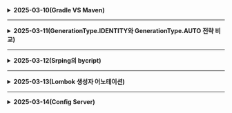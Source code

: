 <details>
  # 25.03.10 (월)
<summary><b>2025-03-10(Gradle VS Maven)</b></summary>

# Maven과 Gradle 개념 및 차이점

## Maven

### 개념
Maven은 Apache Software Foundation에서 개발한 Java 프로젝트 관리 및 빌드 도구. 주로 Java 개발에서 사용되며, 프로젝트의 빌드, 문서화, 의존성 관리, 보고서 생성 등을 지원.

Maven은 **Project Object Model (POM)**을 기반으로 하며, 프로젝트의 구조와 빌드 과정을 표준화합니다. POM은 XML 형식의 `pom.xml` 파일로 표현.

### 주요 기능
- **빌드 및 배포**: 프로젝트의 빌드, 테스트, 패키징, 배포를 자동화.
- **의존성 관리**: 프로젝트에 필요한 라이브러리를 자동으로 관리.
- **문서화**: 프로젝트 문서를 생성하고 관리.
- **플러그인 확장성**: 다양한 플러그인을 통해 기능 확장.

## Gradle

### 개념
Gradle은 Java, Kotlin, Groovy 등 다양한 언어로 개발된 빌드 자동화 도구입니다. Maven과 Apache Ant의 단점을 보완하여 개발.

Gradle은 Groovy나 Kotlin 기반의 **DSL(Domain Specific Language)**을 사용하여 빌드 스크립트를 작성합니다. 이는 XML보다 더 유연하고 표현력이 좋음.

### 주요 기능
- **INCREMENTAL BUILD**: 변경된 부분만 빌드하여 빌드 시간을 단축.
- **BUILD CACHE**: 이전 빌드 결과를 캐싱하여 빌드 속도를 향상시.
- **멀티 프로젝트 지원**: 복잡한 프로젝트 구조를 효율적으로 관리.
- **플러그인 확장성**: 다양한 플러그인을 통해 기능을 확장.

## Maven과 Gradle의 차이점

| **항목**               | **Maven**                          | **Gradle**                          |
|------------------------|------------------------------------|-------------------------------------|
| **빌드 스크립트 언어**  | XML 기반                           | Groovy, Kotlin 기반                |
| **유연성 및 커스터마이즈** | 표준화된 구조를 따르며 유연성이 적음 | 코드로 작성할 수 있어 유연성 높음   |
| **성능**               | 빌드 속도가 상대적으로 느림         | Incremental Build, Build Cache로 빠름 |
| **멀티 프로젝트 지원**  | 가능하지만 복잡함                  | 복잡한 구조도 쉽게 관리 가능       |
| **의존성 관리**         | 의존성 관리 가능, 제한적           | 더 유연하고 충돌 해결 기능 제공   |
| **커뮤니티 및 지원**    | 오랜 역사와 널리 사용됨             | Android 개발에서 주로 사용됨, 활발한 지원 |

## 결론
Maven은 표준화된 빌드 프로세스를 제공하며 안정적이고, Gradle은 유연성과 성능에서 강점.

</details>

---------------------------------------
<details>
  <summary><b>2025-03-11(GenerationType.IDENTITY와 GenerationType.AUTO 전략 비교)</b></summary>
# JPA의 GenerationType.IDENTITY와 GenerationType.AUTO 전략 비교

## GenerationType.AUTO

`GenerationType.AUTO`는 JPA가 데이터베이스의 종류와 방언(dialect)에 따라 가장 적합한 식별자 생성 전략을 자동으로 선택합니다.

### 작동 방식

- **MySQL**: 보통 `TABLE` 전략을 사용 (시퀀스 객체를 지원하지 않기 때문)
- **Oracle, PostgreSQL**: 주로 `SEQUENCE` 전략을 사용
- **H2**: 데이터베이스 모드에 따라 다름

### 시퀀스 테이블 생성 원인

MySQL에서는 시퀀스 객체를 지원하지 않기 때문에, Hibernate는 시퀀스를 시뮬레이션하기 위해 별도의 테이블(`diary_seq`)을 생성합니다. 이 테이블은 다음과 같은 역할을 합니다:

1. 각 엔티티 타입별로 다음 ID 값을 저장
2. ID를 획득하기 위해 추가 SELECT와 UPDATE 쿼리가 실행됨

```sql
sql
Copy
-- ID 획득 시 실행되는 쿼리 예시
SELECT next_val FROM diary_seq FOR UPDATE;
UPDATE diary_seq SET next_val = next_val + 1;

```

### 장점

- 데이터베이스 변경 시 코드 수정 없이 적합한 전략 사용 가능
- 데이터베이스 시스템에 독립적인 코드 작성 가능

### 단점

- MySQL에서는 추가 테이블 생성 및 추가 쿼리로 인한 성능 오버헤드
- 트랜잭션 내에서 새 ID를 얻기 위해 추가 쿼리 필요

## GenerationType.IDENTITY

`GenerationType.IDENTITY`는 데이터베이스의 자동 증가 컬럼을 사용합니다.

### 작동 방식

- MySQL의 `AUTO_INCREMENT`
- SQL Server의 `IDENTITY`
- PostgreSQL의 `SERIAL`

```sql
sql
Copy
CREATE TABLE Diary (
    diary_seq INT AUTO_INCREMENT PRIMARY KEY,
    ...
);

```

ID 생성은 완전히 데이터베이스에 위임되며, INSERT 실행 시 자동으로 값이 생성됩니다.

### 장점

- 별도의 테이블이나 시퀀스 객체가 필요 없음
- 단일 INSERT 쿼리로 처리됨 (추가 SELECT/UPDATE 없음)
- 구현이 단순하고 직관적임

### 단점

- JDBC 드라이버가 `getGeneratedKeys()` 메서드를 지원해야 함
- ID 값은 실제 INSERT 후에만 사용 가능 (영속성 컨텍스트 이슈)
- 일괄 처리(batch insert) 최적화가 어려움

## 핵심 차이점

1. **테이블 생성**:
    - `AUTO`: MySQL에서 시퀀스 테이블(`diary_seq`) 생성
    - `IDENTITY`: 별도 테이블 없음, 테이블 컬럼 자체에 AUTO_INCREMENT 적용
2. **ID 생성 시점**:
    - `AUTO`: 엔티티가 영속화되는 시점 (EntityManager.persist() 호출 시)
    - `IDENTITY`: 데이터베이스에 INSERT 쿼리가 실행된 후
3. **쿼리 실행**:
    - `AUTO`: ID 획득을 위한 별도 SELECT/UPDATE + INSERT 쿼리
    - `IDENTITY`: INSERT 쿼리만 실행
4. **성능**:
    - `AUTO`: 추가 쿼리로 인한 오버헤드 발생
    - `IDENTITY`: 단일 쿼리로 효율적, 다만 일괄 처리에서는 비효율적
5. **휴대성**:
    - `AUTO`: 다양한 DB 환경에서 쉽게 코드 이식 가능
    - `IDENTITY`: 특정 DB 기능에 의존
</details>

-----------------------------

<details>
<summary><b>2025-03-12(Srping의 bycript)</summary>

## Spring의 BCrypt 암호화

### 1. 암호화 기본 설명

- Spring의 PasswordEncoder를 통해 비밀번호를 암호화하여 DB에 저장.
- 암호화된 비밀번호는 관리자도 알 수 없는 형태로 저장됩니다.
- 예: 비밀번호 "1234"가 "$2a$10$dXJ3SW6G7P50lGmMkkmwe.20cQQubK3.HZWzG3YB1tlRy.fqvM/BG"와 같이 암호화됩니다.

### 2. BCrypt의 특징

- 매번 다른 해시 값 생성: 같은 비밀번호를 암호화해도 매번 다른 결과 생성.
- 솔트(Salt) 사용: 암호화 과정에 랜덤한 값을 추가하여 보안성을 높임.
- 복호화 불가능: 단방향 해시 함수이므로 원래 비밀번호로 되돌릴 수 없다.

### 3. 비밀번호 검증 방법

비밀번호 검증은 `matches()` 메서드를 사용:

```java
    @Override
    public TokenDto.TokenResponseDto login(LoginRequestDto request) {
        // 삭제된 계정인지 확인
        User user = userRepository.findByUsername(request.getUsername())
                .orElseThrow(() -> new ServiceException.ResourceNotFoundException("사용자를 찾을 수 없습니다."));

        // 비밀번호 체크 (passwordEncoder.matches() 사용)
        if (!passwordEncoder.matches(request.getPassword(), user.getPassword())) {
            throw new ServiceException.AuthenticationException("잘못된 비밀번호입니다.");
        }
    }
```

### 4. BCrypt의 동작 원리

1. 암호화 시 솔트 생성: 비밀번호 암호화 시 랜덤한 솔트를 생성.
2. 해시 값 생성: 비밀번호와 솔트를 조합하여 해시 값을 생성.
3. 솔트 저장: 생성된 솔트를 해시 값과 함께 저장.
4. 검증 시 솔트 추출: 저장된 해시 값에서 솔트를 추출.
5. 비교: 입력된 비밀번호와 추출된 솔트로 새로운 해시를 생성하여 저장된 해시와 비교.

### 5. BCrypt의 장점

- 레인보우 테이블 공격 방지: 솔트 사용으로 인해 사전에 계산된 해시 테이블을 무력화합니다.
- 느린 해시 함수: 의도적으로 느리게 설계되어 무차별 대입 공격을 어렵게 만듭니다.
- 적응형 함수: 컴퓨팅 성능 향상에 따라 작업 계수(work factor)를 조정할 수 있습니다.

</details>




---------------------------------------
<details>
  <summary><b>2025-03-13(Lombok 생성자 어노테이션)</b></summary>

# Spring의 @Data 어노테이션

## 개념

@Data는 Lombok 라이브러리에서 제공하는 어노테이션으로, 여러  기능을 한 번에 포함.

## 포함된 기능
- @ToString
- @EqualsAndHashCode
- @Getter (모든 필드)
- @Setter (final이 아닌 모든 필드)
- @RequiredArgsConstructor

## 사용법

1. 클래스 레벨에 @Data 어노테이션을 추가.
2. 필요한 필드를 선언.
3. 추가적인 메서드나 생성자가 필요한 경우 직접 작성.

```java
import lombok.Data;

@Data
public class User {
    private Long id;
    private String username;
    private String email;
}
```

## 주의해야 할 점

1. **엔티티에서의 사용 자제**: @Setter로 인해 안전성이 보장되지 않습니다!

2. **순환 참조 문제**: JPA에서 양방향 참조 시 @ToString으로 인해 순환 참조 문제가 발생.

3. **생성자 파라미터 순서**: @RequiredArgsConstructor 사용 시 생성자의 파라미터 순서에 주의해야 함.

4. **equals와 hashCode 메서드**: @EqualsAndHashCode로 인해 예기치 않은 동작이 발생할 수 있으므로, 필요한 경우 직접 구현.

5. **불변성 침해**: @Setter로 인해 객체의 불변성이 침해.

6. **과도한 기능 포함**: @Data는 여러 어노테이션을 포함하고 있어, 실제로 필요하지 않은 기능까지 생성.

7. **성능 고려**: 대규모 프로젝트에서는 @Data 사용을 자제하고, 필요한 어노테이션만 개별적으로 사용하는 것이 성능적으로 이득.

## 번외
@RequiredArgsConstructor는 Lombok 라이브러리에서 제공하는 어노테이션으로, 특정 조건을 만족하는 필드에 대한 생성자를 자동으로 생성해줍니다. 주요 특징은 다음과 같습니다:

1. 대상 필드:
   - 초기화되지 않은 final 필드
   - @NonNull로 표시된 필드 중 초기화되지 않은 필드

2. 생성자 생성:
   - 위 조건에 해당하는 필드들만을 매개변수로 갖는 생성자를 자동으로 생성합니다.

3. null 체크:
   - @NonNull로 표시된 필드에 대해 null 체크를 수행하며, null 값이 전달되면 NullPointerException을 발생시킵니다.

4. 매개변수 순서:
   - 생성자의 매개변수 순서는 클래스 내에서 필드가 선언된 순서를 따릅니다.

5. 스프링 의존성 주입:
   - 스프링 프레임워크에서 생성자 주입 방식의 의존성 주입을 간편하게 구현할 수 있습니다.

6. 코드 간소화:
   - 개발자가 직접 생성자를 작성하는 번거로움을 줄여줍니다.

## @RequiredArgsConstructor 사용 예제

```java
import lombok.RequiredArgsConstructor;
import org.springframework.stereotype.Service;

@Service
@RequiredArgsConstructor // final 또는 @NonNull 필드에 대한 생성자를 자동 생성
public class UserService {

    private final UserRepository userRepository; // 반드시 final이어야 생성자에 포함됨
    private final EmailService emailService;

    public void registerUser(String username, String email) {
        // 의존성 주입된 userRepository와 emailService 사용
        userRepository.save(new User(username, email));
        emailService.sendWelcomeEmail(email);
    }
}
```

### 생성된 생성자 (컴파일 후)
위 코드는 다음과 같은 생성자를 자동으로 생성합니다:

```java
// Lombok이 자동으로 생성하는 생성자
public UserService(UserRepository userRepository, EmailService emailService) {
    this.userRepository = userRepository;
    this.emailService = emailService;
}
```

---

## @RequiredArgsConstructor와 @NonNull 사용 예제

`@NonNull` 필드를 사용하는 경우:

```java
import lombok.NonNull;
import lombok.RequiredArgsConstructor;

@RequiredArgsConstructor
public class OrderService {

    @NonNull
    private final PaymentService paymentService; // @NonNull로 null 체크 포함
    private final DiscountService discountService;

    public void processOrder(Order order) {
        paymentService.processPayment(order);
        if (discountService != null) {
            discountService.applyDiscount(order);
        }
    }
}
```

### 주의사항: @NonNull로 null 체크 포함

- `@NonNull`이 붙은 필드에 대해 null 값이 전달되면 **NullPointerException**이 발생합니다.
- 위 코드에서 `paymentService`가 null로 전달되면 런타임 시 다음과 같은 에러가 발생합니다:

```java
Exception in thread "main" java.lang.NullPointerException: paymentService is marked non-null but is null
```

---

## @RequiredArgsConstructor와 스프링 의존성 주입

스프링에서 **생성자 주입** 방식으로 의존성을 주입할 때 유용합니다. 아래는 스프링 컨텍스트에서 서비스 클래스에 의존성을 주입하는 예제입니다:

```java
import lombok.RequiredArgsConstructor;
import org.springframework.stereotype.Service;

@Service
@RequiredArgsConstructor
public class ProductService {

    private final ProductRepository productRepository; // 스프링이 자동으로 주입

    public Product getProductById(Long id) {
        return productRepository.findById(id).orElseThrow(() -> new RuntimeException("Product not found"));
    }
}
```

### 스프링에서의 동작 원리:
- 스프링 컨테이너가 `ProductRepository`를 Bean으로 등록하고, `@RequiredArgsConstructor`가 생성한 생성자를 통해 자동으로 주입합니다.

---

## @RequiredArgsConstructor 사용 시 주의사항 정리

1. **final 키워드 필수**:
   - `final` 키워드가 없는 필드는 생성자에 포함되지 않습니다.
   - 아래처럼 `final` 키워드가 없으면 의존성 주입이 누락될 수 있습니다:
     ```java
     private ProductRepository productRepository; // final이 없으므로 생성자에 포함되지 않음!
     ```

2. **필드 순서 변경 주의**:
   - 필드 선언 순서대로 생성자의 매개변수가 결정되므로, 순서를 변경하면 의도치 않은 문제가 발생할 수 있습니다.

3. **@Qualifier 사용 시 추가 설정 필요**:
   - 동일한 타입의 Bean이 여러 개인 경우 `@Qualifier`를 사용해야 합니다. 이때 Lombok만으로는 처리할 수 없으므로 직접 생성자를 작성하거나 설정 파일(`lombok.config`)을 수정해야 합니다.

4. **상속 관계에서는 사용 제한**:
   - 부모 클래스에서 상속받은 필드는 자동으로 생성된 생성자에 포함되지 않습니다.


</details>

---------------------------------------

<details>
  <summary><b>2025-03-14(Config Server)</b></summary>

# Spring Cloud Config Server


## 주요 특징

1. **중앙 집중식 설정 관리**: 모든 마이크로서비스의 설정을 한 곳에서 관리할 수 있습니다.

2. **외부 저장소 지원**: Git, JDBC, HashiCorp Vault 등 다양한 저장소를 설정 원본으로 사용 가능합니다.

3. **동적 설정 업데이트**: 서비스를 재배포하지 않고도 설정을 실시간으로 변경할 수 있습니다.

4. **환경별 설정 관리**: 개발, 테스트, 운영 등 다양한 환경에 대한 설정을 쉽게 관리할 수 있습니다.

## 작동 방식

1. 마이크로서비스가 시작될 때 Config Server에 설정 정보를 요청.

2. Config Server는 외부 저장소(예: Git)에서 최신 설정을 가져와 마이크로서비스에 제공.

3. 설정이 변경되면 각 마이크로서비스에 변경 사항 알려줍니다.

## 장점

- 설정의 일관성 유지
- 환경 간 설정 차이 최소화
- 버전 관리 시스템과 연동 가능
- 보안 강화 (민감한 정보 암호화 가능)

## 단점

- Config Server 장애 시 전체 시스템에 영향을 줍니다
- 추가적인 인프라 구성 필요

## 구현 방법

1. `spring-cloud-config-server` 의존성 추가
2. 메인 클래스에 `@EnableConfigServer` 어노테이션 추가
3. `application.yml`에 Git 저장소 등 설정 추가

```yaml
server:
  port: 8888
spring:
  cloud:
    config:
      server:
        git:
          uri: https://github.com/your-repo/config-repo
```

이렇게 Spring Cloud Config Server를 사용하면 복잡한 마이크로서비스 환경에서도 설정을 효율적으로 관리할 수 있고, 설정 변경이 필요할 때마다 각 서비스를 재배포할 필요 없이 중앙에서 한 번에 관리할 수 있다는 게 큰 장점입니다.


## 현재 프로젝트에서는 로컬 파일로 설정을 관리하고 있지만 배포 과정에서 git을 통해 관리하는 방법을 검토중입니다.

</details>